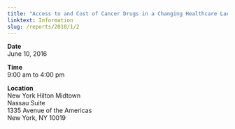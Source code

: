 ```yaml
---
title: "Access to and Cost of Cancer Drugs in a Changing Healthcare Landscape"
linktext: Information
slug: /reports/2018/1/2
---
```

<div class="full-report-container">
<div class="left-nav-container">
<left-navigation root="/reports/2018/1"></left-navigation>
</div>
<div class="report-container">

**Date** \
June 10, 2016

**Time** \
9:00 am to 4:00 pm

**Location** \
New York Hilton Midtown \
Nassau Suite \
1335 Avenue of the Americas \
New York, NY 10019

</div>
</div>
